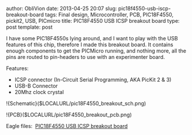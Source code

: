 author: ObliVion
date: 2013-04-25 20:07
slug: pic18f4550-usb-iscp-breakout-board
tags: Final design, Microcontroller, PCB, PIC18F4550, pickit2, USB, PICmicro
title: PIC18F4550 USB ICSP breakout board
type: post
template: post

I have some PIC18F4550s lying around, and I want to play with the USB
features of this chip, therefore I made this breakout board. It contains
enough components to get the PICMicro running, and nothing more, all the
pins are routed to pin-headers to use with an experimenter board.

Features:

-   ICSP connector (In-Circuit Serial Programming, AKA PicKit 2 & 3)
-   USB-B Connector
-   20Mhz clock crystal

!{Schematic}($LOCALURL/pic18F4550_breakout_sch.png)
<br style="clear: both;" />

!{PCB}($LOCALURL/pic18F4550_breakout_pcb.png)
<br style="clear: both;" />

Eagle files:  [PIC18F4550 USB ICSP breakout board]($LOCALURL/PIC18F4550-USB-ISCP-breakout-board.zip)




